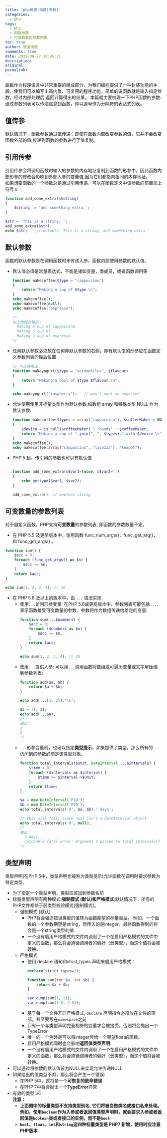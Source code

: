 ```yaml
---
title: 'php梳理-函数[参数]'
categories:
  - php
tags:
  - php
  - 函数参数
  - 可变数量的参数列表
toc: true
author: 虢國技酱
comments: true
date: 2019-06-27 10:45:21
description:
original:
permalink:
---
```

函数作为程序语言中非常重要的组成部分，为我们编程提供了一种封装功能的手段，使我们可以编写出高内聚、可复用的程序功能。简单的说函数就是输入指定参数，经过内部处理后 返回计算得出的结果。 
本篇就主要梳理一下PHP函数的参数: 通过参数列表可以传递信息到函数，即以逗号作为分隔符的表达式列表。

<!-- more -->


## 值传参
默认情况下，函数参数通过值传递：即使在函数内部改变参数的值，它并不会改变函数外部的值;传递到函数的参数进行了值复制。

## 引用传参
引用传参会将调用函数时输入的参数的内存地址复制到函数的形参中，因此函数内部形参的修改会影响到外部入参的变量值,因为它们都指向相同的内存地址。      
如果想要函数的一个参数总是通过引用传递，可以在函数定义中该参数的前面加上符号 `&`

```php
function add_some_extra(&$string)
{
    $string .= 'and something extra.';
}

$str = 'This is a string, ';
add_some_extra($str);
echo $str;    // outputs 'This is a string, and something extra.'
```

## 默认参数
函数的默认参数是在调用函数时未传递入参，函数内部使用参数的默认值。
* 默认值必须是常量表达式，不能是诸如变量，类成员，或者函数调用等
  ```php
  function makecoffee($type = "cappuccino")
  {
      return "Making a cup of $type.\n";
  }
  echo makecoffee();
  echo makecoffee(null);
  echo makecoffee("espresso");

  /*
  以上例程会输出：
    Making a cup of cappuccino.
    Making a cup of .
    Making a cup of espresso.
  */
  ```
* 任何默认参数必须放在任何非默认参数的右侧，即有默认值的形参应在函数定义参数列表的靠后位置
  ```php
  // 不正确用法
  function makeyogurt($type = "acidophilus", $flavour)
  {
      return "Making a bowl of $type $flavour.\n";
  }

  echo makeyogurt("raspberry");   // won't work as expected
  ```
* 允许使用使用非标量类型作为默认参数,如数组 array 和特殊类型 NULL 作为默认参数:
  ```php
  function makecoffee($types = array("cappuccino"), $coffeeMaker = NULL)
  {
      $device = is_null($coffeeMaker) ? "hands" : $coffeeMaker;
      return "Making a cup of ".join(", ", $types)." with $device.\n";
  }
  echo makecoffee();
  echo makecoffee(array("cappuccino", "lavazza"), "teapot");
  ```
* PHP 5 起，传引用的参数也可以有默认值
  ```php

  function add_some_extra(&$var1=false, &$var2='')
  {
      echo gettype($var1, $var2);
  }

  add_some_extra()  // boolean string
  ```


## 可变数量的参数列表
对于自定义函数，PHP支持**可变数量**的参数列表, 即函数的参数数量不定。
* 在 PHP 5.5 及更早版本中，使用函数 func_num_args()，func_get_arg()，和 func_get_args() 。
```php
function sum() {
    $acc = 0;
    foreach (func_get_args() as $n) {
        $acc += $n;
    }
    return $acc;
}

echo sum(1, 2, 3, 4); // 10
```
* 在 PHP 5.6 及以上的版本中，由 `...` 语法实现
  * 使用`...`访问形参变量: 在PHP 5.6或更高版本中，参数列表可能包括`...`，表示函数接受可变数量的参数。参数将作为数组传递给给定的变量:
    ```php
    function sum(...$numbers) {
        $acc = 0;
        foreach ($numbers as $n) {
            $acc += $n;
        }
        return $acc;
    }

    echo sum(1, 2, 3, 4); // 10
    ```
  * 使用`...`提供入参: 可以用`...`调用函数将数组或可遍历变量或文字解压缩到参数列表:
    ```php
    function add($a, $b) {
        return $a + $b;
    }

    echo add(...[1, 2])."\n";

    $a = [1, 2];
    echo add(...$a);
    /*
    输出：
    3
    3
    */
    ```
  * `...`形参变量前，也可以指定**类型提示**，如果提供了类型，那么所有的`...`访问到的参数必须是该类型对象。
    ```php
    function total_intervals($unit, DateInterval ...$intervals) {
        $time = 0;
        foreach ($intervals as $interval) {
            $time += $interval->$unit;
        }
        return $time;
    }

    $a = new DateInterval('P1D');
    $b = new DateInterval('P2D');
    echo total_intervals('d', $a, $b).' days';

    // This will fail, since null isn't a DateInterval object.
    echo total_intervals('d', null);
    /*
    输出：
      3 days
      Catchable fatal error: Argument 2 passed to total_intervals() must be an instance of DateInterval, null given, called in - on line 14 and defined in - on line 2
    */
    ```

## 类型声明
类型声明(在PHP 5中，类型声明也被称为类型提示)允许函数在调用时要求参数为特定类型。 

* 为了指定一个类型声明，类型应该加到参数名前
* 标量类型声明有两种模式:**强制模式 (默认)**和**严格模式**;默认情况下，所有的PHP文件都处于弱类型校验模式(强制模式)。
  * 强制模式 (默认) 
    * PHP将会强迫错误类型的值转为函数期望的标量类型。 例如，一个函数的一个参数期望是string，但传入的是integer，最终函数得到的将会是一个string类型的值
    * 一个没有启用严格模式的文件内调用了一个在启用严格模式的文件中定义的函数，那么将会遵循调用者的偏好（弱类型），而这个值将会被转换。 
  * 严格模式
    * 使用 declare 语句和strict_types 声明来启用严格模式：
      ```php
      declare(strict_types=1);

      function sum(int $a, int $b) {
          return $a + $b;
      }

      var_dump(sum(1, 2));
      var_dump(sum(1.5, 2.5));
      ``` 
    * 基于每一个文件开启严格模式, `declare` 声明指令必须放在文件的顶部，甚至要写在`namespace`之前
    * 只有一个与类型声明完全相符的变量才会被接受，否则将会抛出一个TypeError
    * 唯一的一个例外是可以将integer传给一个期望float的函数。
    * 启用严格模式同时也会影响**返回值类型声明**.
    * 一个没有启用严格模式的文件内调用了一个在启用严格模式的文件中定义的函数，那么将会遵循调用者的偏好（弱类型），而这个值将会被转换。
* 可以通过将参数的默认值设为NULL来实现允许传递NULL
* 如果给出的值类型不对，那么将会产生一个错误:
  * 在PHP 5中，这将是一个**可恢复的致命错误**
  * 在PHP 7中将会抛出一个**TypeError**异常
* 有效的类型
  ![](/images/php/man/2.png)  
  **注意：**
  * **上面图中的标量类型不支持类型别名, 它们将被当做类名或接口名来处理。例如，使用`boolean`作为入参或者返回值类型声明时，就会要求入参或者返回值是`boolean`类或者接口的实例，而不是`bool`**
  * **`bool`、`float`、`int`和`string`这四种标量类型是 PHP7 新增，使用时应注意PHP版本**